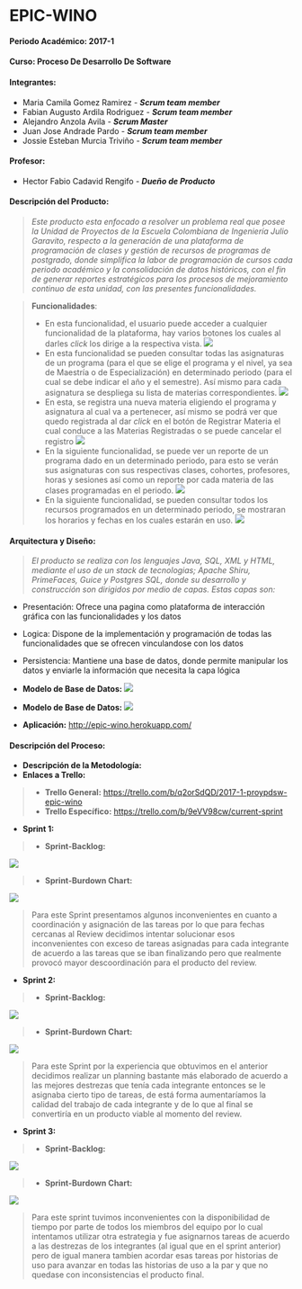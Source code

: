 **EPIC-WINO**
=========
#### **Periodo Académico: 2017-1**
#### **Curso: Proceso De Desarrollo De Software**
#### **Integrantes:**
 - Maria Camila Gomez Ramirez - ***Scrum team member***
 - Fabian Augusto Ardila Rodriguez - ***Scrum team member***
 - Alejandro Anzola Avila - ***Scrum Master***
 - Juan Jose Andrade Pardo - ***Scrum team member***
 - Jossie Esteban Murcia Triviño - ***Scrum team member***
#### **Profesor:**
 - Hector Fabio Cadavid Rengifo - ***Dueño de Producto***
#### **Descripción del Producto:**
> *Este producto esta enfocado a resolver un problema real que posee la Unidad de Proyectos de la Escuela Colombiana de Ingeniería Julio Garavito, respecto a la generación de una plataforma de programación de clases y gestión de recursos de programas de postgrado, donde simplifica la labor de programación de cursos cada periodo académico y la consolidación de datos históricos, con el fin de generar reportes estratégicos para los procesos de mejoramiento continuo de esta unidad, con las presentes funcionalidades.*

> **Funcionalidades**:
> - En esta funcionalidad, el usuario puede acceder a cualquier funcionalidad de la plataforma, hay varios botones los cuales al darles *click* los dirige a la respectiva vista.
![](Inicio.PNG)
> - En esta funcionalidad se pueden consultar todas las asignaturas de un programa (para el que se elige el programa y el nivel, ya sea de Maestría o de Especialización) en determinado periodo (para el cual se debe indicar el año y el semestre). Así mismo para cada asignatura se despliega su lista de materias correspondientes.
![](MateriasRegistradas.PNG)
> - En esta, se registra una nueva materia eligiendo el programa y asignatura al cual va a pertenecer, así mismo se podrá ver que quedo registrada al dar *click* en el botón de Registrar Materia el cual conduce
a las Materias Registradas o se puede cancelar el registro
![](RegistrarMateria.PNG)
> - En la siguiente funcionalidad, se puede ver un reporte de un programa dado en un determinado periodo, para esto se verán sus asignaturas con sus respectivas clases, cohortes, profesores, horas y sesiones así como un reporte por cada materia de las clases programadas en el periodo.
![](ReporteProgramacion.PNG)
> - En la siguiente funcionalidad,  se pueden consultar todos los recursos programados en un determinado periodo, se mostraran los horarios y fechas en los cuales estarán en uso.
![](ReporteRecursos.PNG)

#### **Arquitectura y Diseño:**
> *El producto se realiza con los lenguajes Java, SQL, XML y HTML, mediante el uso de un stack de tecnologias; Apache Shiru, PrimeFaces, Guice y Postgres SQL, donde su desarrollo y construcción son dirigidos por medio de capas. Estas capas son:*
>
 - Presentación: Ofrece una pagina como plataforma de interacción gráfica con las funcionalidades y los datos
 - Logica: Dispone de la implementación y programación de todas las funcionalidades que se ofrecen vinculandose con los datos
 - Persistencia: Mantiene una base de datos, donde permite manipular los datos y enviarle la información que necesita la capa lógica

- **Modelo de Base de Datos:**
![](BaseDeDatos.png)
- **Modelo de Base de Datos:**
![](DiagramaDeClases.png)
- **Aplicación:**
http://epic-wino.herokuapp.com/
#### **Descripción del Proceso:**
- **Descripción de la Metodología:**
- **Enlaces a Trello:**
> - **Trello General:** https://trello.com/b/q2orSdQD/2017-1-proypdsw-epic-wino
> - **Trello Específico:** https://trello.com/b/9eVV98cw/current-sprint

- **Sprint 1:**
> - **Sprint-Backlog:**

![](sprint1-backlog.PNG)

> - **Sprint-Burdown Chart:**

![](sprint1-burdownchart.PNG)

> Para este Sprint presentamos algunos inconvenientes en cuanto a coordinación y asignación de las tareas por lo que para fechas cercanas al Review  decidimos intentar solucionar esos inconvenientes con exceso de tareas asignadas para cada integrante de acuerdo a las tareas que se iban finalizando pero que realmente provocó mayor descoordinación para el producto del review.

- **Sprint 2:**
> - **Sprint-Backlog:**

![](sprint2-backlog.PNG)

> - **Sprint-Burdown Chart:**

![](sprint2-burdownchart.PNG)

> Para este Sprint por la experiencia que obtuvimos en el anterior decidimos realizar un planning bastante más elaborado de acuerdo a las mejores destrezas que tenía cada integrante entonces se le asignaba cierto tipo de tareas, de está forma aumentaríamos la calidad del trabajo de cada integrante y de lo que al final se convertiría en un producto viable al momento del review.

- **Sprint 3:**
> - **Sprint-Backlog:**

![](sprint3-backlog.PNG)

> - **Sprint-Burdown Chart:**

![](sprint3-burdownchart.PNG)

> Para este sprint tuvimos inconvenientes con la disponibilidad de tiempo por parte de todos los miembros del equipo por lo cual intentamos utilizar otra estrategia y fue asignarnos tareas de acuerdo a las destrezas de los integrantes (al igual que en el sprint anterior) pero de igual manera tambien acordar esas tareas por historias de uso para avanzar en todas las historias de uso a la par y que no quedase con inconsistencias el producto final.

